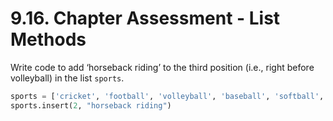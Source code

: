 # 9.16. Chapter Assessment - List Methods

Write code to add ‘horseback riding’ to the third position (i.e., right before
volleyball) in the list `sports`.
```python
sports = ['cricket', 'football', 'volleyball', 'baseball', 'softball', 'track and field', 'curling', 'ping pong', 'hockey']
sports.insert(2, "horseback riding")
```
